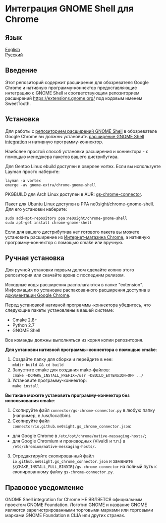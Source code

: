 Интеграция GNOME Shell для Chrome
============================================

Язык
------------
[English](README.md)  
[Русский](README.ru.md)

Введение
------------

Этот репозиторий содержит расширение для обозревателя Google Chrome и нативную
программу-коннектор предоставляющие интеграцию с GNOME Shell и соответствующим
репозиторием расширений https://extensions.gnome.org/ под кодовым именем SweetTooth.

Установка
------------

Для работы с [репозиторием расширений GNOME Shell](https://extensions.gnome.org/) в обозревателе Google Chrome вы должны установить [расширение GNOME Shell integration](https://chrome.google.com/webstore/detail/gnome-shell-integration/gphhapmejobijbbhgpjhcjognlahblep) и нативную программу-коннектор.

Наиболее простой способ установки расширения и коннектора - с помощью менеджера пакетов вашего дистрибутива.

Для Gentoo Linux ebuild доступен в оверлее vortex. Если вы используете Layman просто наберите:
```
layman -a vortex
emerge -av gnome-extra/chrome-gnome-shell
```

PKGBUILD для Arch Linux доступен в AUR: [gs-chrome-connector](https://aur.archlinux.org/packages/gs-chrome-connector-git/).

Пакет для Ubuntu Linux доступен в PPA ne0sight/chrome-gnome-shell. Для его установки наберите:
```
sudo add-apt-repository ppa:ne0sight/chrome-gnome-shell
sudo apt-get install chrome-gnome-shell
```

Если для вашего дистрибутива нет готового пакета вы можете установить расширение из [Интернет-магазина Chrome](https://chrome.google.com/webstore/detail/gnome-shell-integration/gphhapmejobijbbhgpjhcjognlahblep),
а нативную программу-коннектор с помощью cmake или вручную.

Ручная установка
------------

Для ручной установки первым делом сделайте копию этого репозитория или скачайте архив с последним релизом.

Исходные коды расширения располагаются в папке "extension". Информация по установке распакованного расширения доступна в [документации Google Chrome](https://developer.chrome.com/extensions/getstarted#unpacked).

Перед установкой нативной программы-коннектора убедитесь, что следующие пакеты установлены в вашей системе:
* Cmake 2.8+
* Python 2.7
* GNOME Shell

Все команды должны выполняться из корня копии репозитория.

**Для установки нативной программы-коннектора с помощью cmake**:

1. Создайте папку для сборки и перейдите в нее:  
`mkdir build && cd build`
2. Запустите cmake для создания make-файлов:  
`cmake -DCMAKE_INSTALL_PREFIX=/usr -DBUILD_EXTENSION=OFF ../`
3. Установите программу-коннектор:  
`make install`

**Вы также можете установить программу-коннектор без использования cmake**:

1. Скопируйте файл `connector/gs-chrome-connector.py` в любую папку (например, в /usr/local/bin).
2. Скопируйте файл `connector/io.github.ne0sight.gs_chrome_connector.json`:
  * для Google Chrome в `/etc/opt/chrome/native-messaging-hosts/`;
  * для Google Chromium и производных (Vivaldi и т.п.) в `/etc/chromium/native-messaging-hosts/`.
3. Отредактируйте скопированный файл `io.github.ne0sight.gs_chrome_connector.json` и замените `${CMAKE_INSTALL_FULL_BINDIR}/gs-chrome-connector` на полный путь к скопированному файлу `gs-chrome-connector.py`.

Правовое уведомление
------------

GNOME Shell integration for Chrome НЕ ЯВЛЯЕТСЯ официальным проектом GNOME Foundation.
Логотип GNOME и название GNOME являются зарегистрированными торговыми марками или торговыми марками GNOME Foundation в США или других странах.
